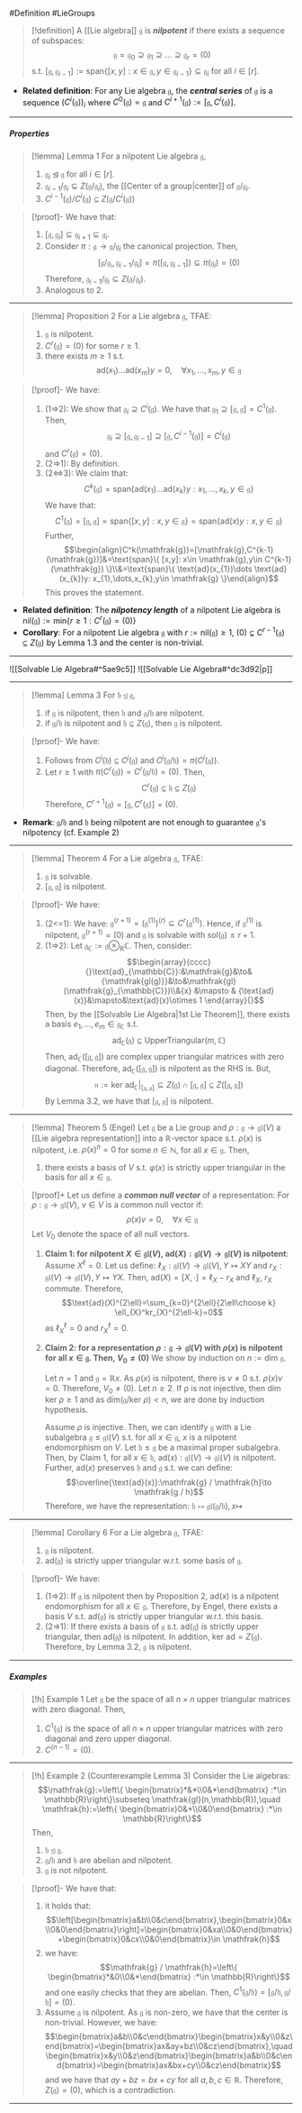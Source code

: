 #Definition #LieGroups 

> [!definition]
> A [[Lie algebra]] $\mathfrak{g}$ is ***nilpotent*** if there exists a sequence of subspaces: $$\mathfrak{g}=\mathfrak{g}_{0}\supseteq \mathfrak{g}_{1}\supseteq\dots \supseteq\mathfrak{g}_{r}=(0)$$s.t. $[\mathfrak{g},\mathfrak{g}_{i-1}]:=\text{span}\{  [x,y]:x\in \mathfrak{g},y\in \mathfrak{g}_{i-1}\}\subseteq \mathfrak{g}_{i}$ for all $i\in [r]$. 
- **Related definition**: For any Lie algebra $\mathfrak{g}$, the ***central series*** of $\mathfrak{g}$ is a sequence $(C^i(\mathfrak{g}))_{i}$ where $C^0(\mathfrak{g})=\mathfrak{g}$ and $C^{i+1}(\mathfrak{g}):=[\mathfrak{g},C^i(\mathfrak{g})]$.
---
##### Properties
> [!lemma] Lemma 1
> For a nilpotent Lie algebra $\mathfrak{g}$, 
> 1. $\mathfrak{g}_{i}\unlhd \mathfrak{g}$ for all $i\in[r]$.
> 2. $\mathfrak{g}_{i-1} / \mathfrak{g}_{i}\subseteq Z(\mathfrak{g} / \mathfrak{g}_{i})$, the [[Center of a group|center]] of $\mathfrak{g} / \mathfrak{g}_{i}$.
> 3. $C^{i-1}(\mathfrak{g}) / C^{i}(\mathfrak{g})\subseteq Z(\mathfrak{g} / C^i(\mathfrak{g}))$

> [!proof]-
> We have that:
> 1. $[\mathfrak{g},\mathfrak{g}_{i}]\subseteq \mathfrak{g}_{i+1}\subseteq \mathfrak{g}_{i}$. 
> 2. Consider $\pi:\mathfrak{g}\to \mathfrak{g} / \mathfrak{g}_{i}$ the canonical projection. Then, $$[\mathfrak{g / \mathfrak{g}_{i}},\mathfrak{g}_{i-1}/ \mathfrak{g}_{i}]=\pi([\mathfrak{g} , \mathfrak{g}_{i-1}])\subseteq \pi(\mathfrak{g}_{i})=(0)$$Therefore, $\mathfrak{g}_{i-1} / \mathfrak{g}_{i}\subseteq Z(\mathfrak{g} / \mathfrak{g}_{i})$.
> 3. Analogous to 2.
---
> [!lemma] Proposition 2
> For a Lie algebra $\mathfrak{g}$, TFAE:
> 1. $\mathfrak{g}$ is nilpotent.
> 2. $C^r(\mathfrak{g})=(0)$ for some $r\geq 1$.
> 3. there exists $m\geq 1$ s.t. $$\text{ad}(x_{1})\dots \text{ad}(x_{m})y=0,\quad \forall x_{1},\dots,x_{m},y\in \mathfrak{g}$$

> [!proof]-
> We have:
> 1. (1=>2): We show that $\mathfrak{g}_{i}\supseteq C^i(\mathfrak{g})$. We have that $\mathfrak{g}_{1}\supseteq[\mathfrak{g},\mathfrak{g}]=C^1(\mathfrak{g})$. Then, $$\mathfrak{g}_{i}\supseteq[\mathfrak{g},\mathfrak{g}_{i-1}]\supseteq[\mathfrak{g},C^{i-1}(\mathfrak{g})]=C^i(\mathfrak{g})$$and $C^r(\mathfrak{g})=(0)$. 
> 2. (2=>1): By definition.
> 3. (2<=>3): We claim that: $$C^k(\mathfrak{g})=\text{span}\{ \text{ad}(x_{1})\dots \text{ad}(x_{k})y: x_{1},\dots,x_{k},y\in \mathfrak{g} \}$$We have that: $$C^1(\mathfrak{g})=[\mathfrak{g},\mathfrak{g}]=\text{span}\{ [x,y]: x,y\in \mathfrak{g} \}=\text{span}\{\text{ad}(x)y: x,y\in \mathfrak{g} \}$$Further, $$\begin{align}C^k(\mathfrak{g})=[\mathfrak{g},C^{k-1}(\mathfrak{g})]&=\text{span}\{ [x,y]: x\in \mathfrak{g},y\in C^{k-1}(\mathfrak{g}) \}\\&=\text{span}\{ \text{ad}(x_{1})\dots \text{ad}(x_{k})y: x_{1},\dots,x_{k},y\in \mathfrak{g} \}\end{align}$$This proves the statement.
- **Related definition**: The ***nilpotency length*** of a nilpotent Lie algebra is $\text{nil}(\mathfrak{g}):=\text{min}\{ r\geq 1 :C^r(\mathfrak{g})=(0)\}$
- **Corollary**: For a nilpotent Lie algebra $\mathfrak{g}$ with $r:=\text{nil}(\mathfrak{g})\geq 1$, $(0)\subsetneq C^{r-1}(\mathfrak{g})\subseteq Z(\mathfrak{g})$ by Lemma 1.3 and the center is non-trivial.
---
![[Solvable Lie Algebra#^5ae9c5]]
![[Solvable Lie Algebra#^dc3d92|p]]

---
> [!lemma] Lemma 3
> For $\mathfrak{h}\unlhd \mathfrak{g}$,
> 1. if $\mathfrak{g}$ is nilpotent, then $\mathfrak{h}$ and $\mathfrak{g / h}$ are nilpotent.
> 2. if $\mathfrak{g / h}$ is nilpotent and $\mathfrak{h}\subseteq Z(\mathfrak{g})$, then $\mathfrak{g}$ is nilpotent.

> [!proof]-
> We have:
> 1. Follows from $C^j(\mathfrak{h})\subseteq C^j(\mathfrak{g})$ and $C^j(\mathfrak{g / h})=\pi(C^j(\mathfrak{g}))$.
> 2. Let $r\geq 1$ with $\pi(C^r(\mathfrak{g}))=C^r(\mathfrak{g / h})=(0)$. Then, $$C^r(\mathfrak{g})\subseteq \mathfrak{h}\subseteq Z(\mathfrak{g})$$Therefore, $C^{r+1}(\mathfrak{g})=[\mathfrak{g},C^{r}(\mathfrak{g})]=(0)$.
- **Remark**: $\mathfrak{g / h}$ and $\mathfrak{h}$ being nilpotent are not enough to guarantee $\mathfrak{g}$'s nilpotency (cf. Example 2)
---
> [!lemma] Theorem 4
> For a Lie algebra $\mathfrak{g}$, TFAE:
> 1. $\mathfrak{g}$ is solvable. 
> 2. $[\mathfrak{g},\mathfrak{g}]$ is nilpotent.

> [!proof]-
> We have:
> 1. (2<=1): We have: $\mathfrak{g}^{(r+1)}=(\mathfrak{g}^{(1)})^{(r)}\subseteq C^r(\mathfrak{g}^{(1)})$. Hence, if $\mathfrak{g}^{(1)}$ is nilpotent, $\mathfrak{g}^{(r+1)}=(0)$ and $\mathfrak{g}$ is solvable with $\text{sol}(\mathfrak{g})\leq r+1$.
> 2. (1=>2): Let $\mathfrak{g}_{\mathbb{C}}:=\mathfrak{g}\otimes_{\mathbb{R}} \mathbb{C}$. Then, consider: $$\begin{array}{cccc} {}\text{ad}_{\mathbb{C}}:&\mathfrak{g}&\to&{\mathfrak{gl(g)}}&\to&\mathfrak{gl}(\mathfrak{g}_{\mathbb{C}})\\&{x} &\mapsto & {\text{ad}(x)}&\mapsto&\text{ad}(x)\otimes 1 \end{array}{}$$Then, by the [[Solvable Lie Algebra|1st Lie Theorem]], there exists a basis $e_{1},\dots,e_{m}\in \mathfrak{g}_{\mathbb{C}}$ s.t. $$\text{ad}_{\mathbb{C}}(\mathfrak{g})\subseteq \text{UpperTriangular}(m,\mathbb{C})$$Then, $\text{ad}_{\mathbb{C}}([\mathfrak{g},\mathfrak{g}])$ are complex upper triangular matrices with zero diagonal. Therefore, $\text{ad}_{\mathbb{C}}([\mathfrak{g},\mathfrak{g}])$ is nilpotent as the RHS is. But, $$\mathfrak{n}:=\text{ker }\text{ad}_{\mathbb{C}}|_{[\mathfrak{g},\mathfrak{g}]}\subseteq Z(\mathfrak{g})\cap[\mathfrak{g},\mathfrak{g}]\subseteq Z([\mathfrak{g},\mathfrak{g}])$$ By Lemma 3.2, we have that $[\mathfrak{g,g}]$ is nilpotent.
---
> [!lemma] Theorem 5 (Engel)
> Let $\mathfrak{g}$ be a Lie group and $\rho:\mathfrak{g}\to \mathfrak{gl}(V)$ a [[Lie algebra representation]] into a $\mathbb{R}$-vector space s.t. $\rho(x)$ is nilpotent, i.e. $\rho(x)^n=0$ for some $n\in \mathbb{N}$, for all $x\in \mathfrak{g}$. Then,
> 1. there exists a basis of $V$ s.t. $\varphi(x)$ is strictly upper triangular in the basis for all $x\in\mathfrak{g}$.

> [!proof]+
> Let us define a ***common null vector*** of a representation: For $\rho:\mathfrak{g}\to \mathfrak{gl}(V)$, $v\in V$ is a common null vector if: $$\rho(x)v=0,\quad \forall x\in \mathfrak{g}$$Let $V_{0}$ denote the space of all null vectors.
> 1. **Claim 1: for nilpotent $X\in \mathfrak{gl}(V)$,  $\text{ad}(X):\mathfrak{gl}(V)\to \mathfrak{gl}(V)$ is nilpotent**:
>    Assume $X^\ell=0$. Let us define: $\ell_{X}:\mathfrak{gl}(V)\to \mathfrak{gl}(V),Y\mapsto XY$  and $r_{X}:\mathfrak{gl}(V)\to \mathfrak{gl}(V),Y\mapsto YX$. Then, $\text{ad}(X)=[X,\cdot]=\ell_{X}-r_{X}$ and $\ell_{X}$, $r_{X}$ commute. Therefore, $$\text{ad}(X)^{2\ell}=\sum_{k=0}^{2\ell}{2\ell\choose k} \ell_{X}^kr_{X}^{2\ell-k}=0$$as $\ell_{X}^{\ell}=0$ and $r_{X}^{\ell}=0$.
> 2. **Claim 2: for a representation $\rho:\mathfrak{g}\to \mathfrak{gl}(V)$ with $\rho(x)$ is nilpotent for all $x\in \mathfrak{g}$. Then, $V_{0}\neq(0)$**
>    We show by induction on $n:=\text{dim }\mathfrak{g}$. 
>    
>    Let $n=1$ and $\mathfrak{g}=\mathbb{R}x$. As $\rho(x)$ is nilpotent, there is $v\neq 0$ s.t. $\rho(x)v=0$. Therefore, $V_{0}\neq(0)$.
>    Let $n\geq 2$. If $\mathfrak{\rho}$ is not injective, then $\text{dim }\text{ker }\rho\geq 1$ and as $\text{dim}(\mathfrak{g} / \text{ker }\rho)<n$, we are done by induction hypothesis.
>    
>    Assume $\rho$ is injective. Then, we can identify $\mathfrak{g}$ with a Lie subalgebra $\mathfrak{g}\leq \mathfrak{gl}(V)$ s.t. for all $x\in \mathfrak{g}$, $x$ is a nilpotent endomorphism on $V$. Let $\mathfrak{h}\leq\mathfrak{g}$ be a maximal proper subalgebra. Then, by Claim 1, for all $x\in \mathfrak{h}$, $\text{ad}(x):\mathfrak{gl}(V)\to \mathfrak{gl}(V)$ is nilpotent. Further, $\text{ad}(x)$ preserves $\mathfrak{h}$ and $\mathfrak{g}$ s.t. we can define: $$\overline{\text{ad}(x)}:\mathfrak{g} / \mathfrak{h}\to \mathfrak{g / h}$$Therefore, we have the representation: $\mathfrak{h}\mapsto \mathfrak{gl}(\mathfrak{g / h}),x\mapsto$
>    
---
> [!lemma] Corollary 6
> For a Lie algebra $\mathfrak{g}$, TFAE:
> 1. $\mathfrak{g}$ is nilpotent.
> 2. $\text{ad}(\mathfrak{g})$ is strictly upper triangular w.r.t. some basis of $\mathfrak{g}$.

> [!proof]-
> We have:
> 1. (1=>2): If $\mathfrak{g}$ is nilpotent then by Proposition 2, $\text{ad}(x)$ is a nilpotent endomorphism for all $x\in \mathfrak{g}$. Therefore, by Engel, there exists a basis $V$ s.t. $\text{ad}(\mathfrak{g})$ is strictly upper triangular w.r.t. this basis.
> 2. (2=>1): If there exists a basis of $\mathfrak{g}$ s.t. $\text{ad}(\mathfrak{g})$ is strictly upper triangular, then $\text{ad}(\mathfrak{g})$ is nilpotent. In addition, $\text{ker }\text{ad}=Z(\mathfrak{g})$. Therefore, by Lemma 3.2, $\mathfrak{g}$ is nilpotent. 
---
##### Examples
> [!h] Example 1
> Let $\mathfrak{g}$ be the space of all $n\times n$ upper triangular matrices with zero diagonal. Then, 
> 1. $C^1(\mathfrak{g})$ is the space of all $n\times n$ upper triangular matrices with zero diagonal and zero upper diagonal.
> 2. $C^{(n-1)}=(0)$.
---
> [!h] Example 2 (Counterexample Lemma 3)
> Consider the Lie algebras: $$\mathfrak{g}:=\left\{ \begin{bmatrix}*&*\\0&*\end{bmatrix} :*\in \mathbb{R}\right\}\subseteq \mathfrak{gl}(n,\mathbb{R}),\quad \mathfrak{h}:=\left\{ \begin{bmatrix}0&*\\0&0\end{bmatrix} :*\in \mathbb{R}\right\}$$Then, 
> 1. $\mathfrak{h}\unlhd \mathfrak{g}$.
> 2. $\mathfrak{g} / \mathfrak{h}$ and $\mathfrak{h}$ are abelian and nilpotent.
> 3. $\mathfrak{g}$ is not nilpotent.

> [!proof]-
> We have that:
> 1. it holds that:$$\left[\begin{bmatrix}a&b\\0&c\end{bmatrix},\begin{bmatrix}0&x\\0&0\end{bmatrix}\right]=\begin{bmatrix}0&xa\\0&0\end{bmatrix}+\begin{bmatrix}0&cx\\0&0\end{bmatrix}\in \mathfrak{h}$$
> 2. we have: $$\mathfrak{g} / \mathfrak{h}=\left\{ \begin{bmatrix}*&0\\0&*\end{bmatrix} :*\in \mathbb{R}\right\}$$and one easily checks that they are abelian. Then, $C^1(\mathfrak{g / h})=[\mathfrak{g / h},\mathfrak{g / h}]=(0)$.
> 3. Assume $\mathfrak{g}$ is nilpotent. As $\mathfrak{g}$ is non-zero, we have that the center is non-trivial. However, we have: $$\begin{bmatrix}a&b\\0&c\end{bmatrix}\begin{bmatrix}x&y\\0&z\end{bmatrix}=\begin{bmatrix}ax&ay+bz\\0&cz\end{bmatrix},\quad\begin{bmatrix}x&y\\0&z\end{bmatrix}\begin{bmatrix}a&b\\0&c\end{bmatrix}=\begin{bmatrix}ax&bx+cy\\0&cz\end{bmatrix}$$and we have that $ay+bz=bx+cy$ for all $a,b,c\in \mathbb{R}$. Therefore, $Z(\mathfrak{g})=(0)$, which is a contradiction.
---

